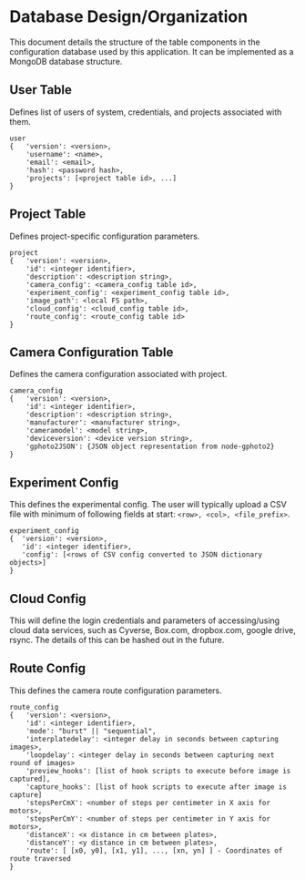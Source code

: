 # Database Design/Organization

This document details the structure of the table components in the configuration database used by this application.  It can
be implemented as a MongoDB database structure.

## User Table
Defines list of users of system, credentials, and projects associated with them.

`user`<br>
`{   'version': <version>,`<br>
`    'username': <name>,`<br>
`    'email': <email>,`<br>
`    'hash': <password hash>,`<br>
`    'projects': [<project table id>, ...]`<br>
`}`

## Project Table
Defines project-specific configuration parameters.

`project`<br>
`{   'version': <version>,`<br>
`    'id': <integer identifier>,`<br>
`    'description': <description string>,`<br>
`    'camera_config': <camera_config table id>,`<br>
`    'experiment_config': <experiment_config table id>,`<br>
`    'image_path': <local FS path>,`<br>
`    'cloud_config': <cloud_config table id>,`<br>
`    'route_config': <route_config table id>`<br>
`}`

## Camera Configuration Table
Defines the camera configuration associated with project.

`camera_config`<br>
`{   'version': <version>,`<br>
`    'id': <integer identifier>,`<br>
`    'description': <description string>,`<br>
`    'manufacturer': <manufacturer string>,`<br>
`    'cameramodel': <model string>,`<br>
`    'deviceversion': <device version string>,`<br>
`    'gphoto2JSON': {JSON object representation from node-gphoto2}`<br>
`}`

## Experiment Config
This defines the experimental config.  The user will typically upload a CSV file with minimum of following
fields at start: `<row>, <col>, <file_prefix>`.

`experiment_config`<br>
`{  'version': <version>,`<br>
`   'id': <integer identifier>,`<br>
`   'config': [<rows of CSV config converted to JSON dictionary objects>]`<br>
`}`

## Cloud Config
This will define the login credentials and parameters of accessing/using cloud data services, such as Cyverse, Box.com, dropbox.com, google drive, rsync.
The details of this can be hashed out in the future.

## Route Config
This defines the camera route configuration parameters.

`route_config`<br>
`{   'version': <version>,`<br>
`    'id': <integer identifier>,`<br>
`    'mode': "burst" || "sequential",`<br>
`    'interplatedelay': <integer delay in seconds between capturing images>,`<br>
`    'loopdelay': <integer delay in seconds between capturing next round of images>`<br>
`    'preview_hooks': [list of hook scripts to execute before image is captured],`<br>
`    'capture_hooks': [list of hook scripts to execute after image is capture]`<br>
`    'stepsPerCmX': <number of steps per centimeter in X axis for motors>,`<br>
`    'stepsPerCmY': <number of steps per centimeter in Y axis for motors>,`<br>
`    'distanceX': <x distance in cm between plates>,`<br>
`    'distanceY': <y distance in cm between plates>,`<br>
`    'route': [ [x0, y0], [x1, y1], ..., [xn, yn] ] - Coordinates of route traversed`<br>
`}`



